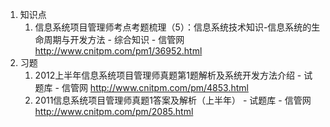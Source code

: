 1. 知识点
    1. 信息系统项目管理师考点考题梳理（5）：信息系统技术知识-信息系统的生命周期与开发方法 - 综合知识 - 信管网 http://www.cnitpm.com/pm1/36952.html
2. 习题
    1. 2012上半年信息系统项目管理师真题第1题解析及系统开发方法介绍 - 试题库 - 信管网 http://www.cnitpm.com/pm/4853.html
    2. 2011信息系统项目管理师真题1答案及解析（上半年） - 试题库 - 信管网 http://www.cnitpm.com/pm/2085.html